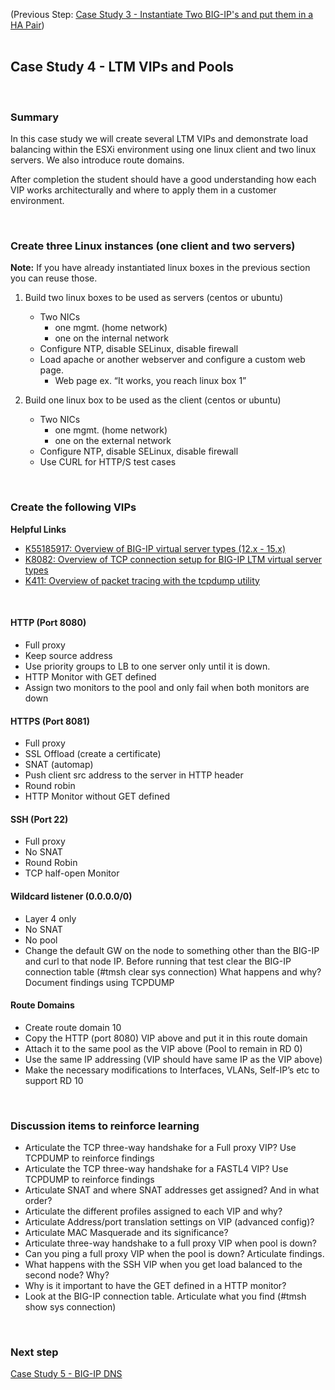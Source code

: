 (Previous Step: [Case Study 3 - Instantiate Two BIG-IP's and put them in a HA Pair](https://github.com/grmarxer/Onboarding/blob/master/Case_Study_3-BIG-IP_HA_Pair.md))  
<br/>  

## Case Study 4 - LTM VIPs and Pools  

<br/>  

### Summary  

In this case study we will create several LTM VIPs and demonstrate load balancing within the ESXi environment using one linux client and two linux servers.  We also introduce route domains.  

After completion the student should have a good understanding how each VIP works architecturally and where to apply them in a customer environment.  


<br/>  

### Create three Linux instances (one client and two servers)  

__Note:__ If you have already instantiated linux boxes in the previous section you can reuse those.  

1. Build two linux boxes to be used as servers (centos or ubuntu)  
    - Two NICs  
        - one mgmt. (home network) 
        - one on the internal network  
    - Configure NTP, disable SELinux, disable firewall  
    - Load apache or another webserver and configure a custom web page.  
        - Web page ex.  “It works, you reach linux box 1”  

2. Build one linux box to be used as the client (centos or ubuntu)  
    - Two NICs  
        - one mgmt. (home network) 
        - one on the external network  
    - Configure NTP, disable SELinux, disable firewall  
    - Use CURL for HTTP/S test cases

<br/>  


### Create the following VIPs  

__Helpful Links__  
   - [K55185917: Overview of BIG-IP virtual server types (12.x - 15.x)](https://support.f5.com/csp/article/K55185917)  
   - [K8082: Overview of TCP connection setup for BIG-IP LTM virtual server types](https://support.f5.com/csp/article/K8082)   
   - [K411: Overview of packet tracing with the tcpdump utility](https://support.f5.com/csp/article/K411)  

<br/>  


#### HTTP (Port 8080)  
- Full proxy  
- Keep source address  
- Use priority groups to LB to one server only until it is down.  
- HTTP Monitor with GET defined  
- Assign two monitors to the pool and only fail when both monitors are down  

#### HTTPS (Port 8081)
- Full proxy  
- SSL Offload (create a certificate)  
- SNAT (automap)  
- Push client src address to the server in HTTP header  
- Round robin  
- HTTP Monitor without GET defined  


#### SSH (Port 22)  
- Full proxy  
- No SNAT  
- Round Robin  
- TCP half-open Monitor  

#### Wildcard listener (0.0.0.0/0)  
- Layer 4 only
- No SNAT
- No pool
- Change the default GW on the node to something other than the BIG-IP and curl to that node IP. Before running that test clear the BIG-IP connection table (#tmsh clear sys connection) What happens and why?  Document findings using TCPDUMP  

#### Route Domains   
- Create route domain 10  
- Copy the HTTP (port 8080) VIP above and put it in this route domain  
- Attach it to the same pool as the VIP above (Pool to remain in RD 0)  
- Use the same IP addressing (VIP should have same IP as the VIP above)  
- Make the necessary modifications to Interfaces, VLANs, Self-IP’s etc to support RD 10  


<br/>  

### Discussion items to reinforce learning  

- Articulate the TCP three-way handshake for a Full proxy VIP?  Use TCPDUMP to reinforce findings  
- Articulate the TCP three-way handshake for a FASTL4 VIP? Use TCPDUMP to reinforce findings  
- Articulate SNAT and where SNAT addresses get assigned? And in what order?  
- Articulate the different profiles assigned to each VIP and why?  
- Articulate Address/port translation settings on VIP (advanced config)?  
- Articulate MAC Masquerade and its significance?  
- Articulate three-way handshake to a full proxy VIP when pool is down?  
- Can you ping a full proxy VIP when the pool is down?  Articulate findings.  
- What happens with the SSH VIP when you get load balanced to the second node?  Why?  
- Why is it important to have the GET defined in a HTTP monitor?  
- Look at the BIG-IP connection table.  Articulate what you find (#tmsh show sys connection)  

<br/>  

### Next step  

[Case Study 5 - BIG-IP DNS](https://github.com/grmarxer/Onboarding/blob/master/Case_Study_5-BIG-IP_DNS.md)  